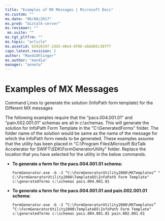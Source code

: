 ```yaml
---
title: "Examples of MX Messages | Microsoft Docs"
ms.custom: ""
ms.date: "06/08/2017"
ms.prod: "biztalk-server"
ms.reviewer: ""
 ms.suite: ""
ms.tgt_pltfrm: ""
ms.topic: "article"
ms.assetid: b592034f-2dd3-40e4-8f0b-eb6d65c38fff
caps.latest.revision: 2
author: "MandiOhlinger"
ms.author: "mandia"
manager: "anneta"
---
```

# Examples of MX Messages
Command Lines to generate the solution (InfoPath form template) for the Different MX messages  
  
 The following examples require that the “pacs.004.001.01" and “pain.002.001.01” schemas are all in c:\schemas. This will generate the solution for InfoPath Form Template in the "C:\GeneratedForms" folder. The folder name of the solution would be same as the name of the message for which the InfoPath form needs to be generated. These examples assume that the utility has been placed in “C:\Program Files\Microsoft BizTalk Accelerator for SWIFT\SDK\FormGeneratorUtility” folder. Replace the location that you have selected for the utility in the below commands.  
  
-   **To generate a form for the pacs.004.001.01 schema:**  
  
     `FormGenerator.exe -b -2 “C:\FormGeneratorUtility2008\MXTemplates” " C:\FormGeneratorUtility2008\TemplateDS\InfoPath Form Template" c:\generatedforms c:\schemas pacs.004.001.01`  
  
-   **To generate a form for the pacs.004.001.01 and pain.002.001.01 schema:**  
  
     `FormGenerator.exe -b -2 “C:\FormGeneratorUtility2008\MXTemplates” “C:\FormGeneratorUtility2008\TemplateDS\InfoPath Form Template" c:\generatedforms c:\schemas pacs.004.001.01 pain.002.001.01`